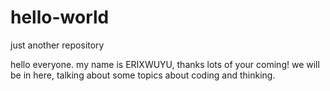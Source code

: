 # hello-world
just another repository

hello everyone.
my name is ERIXWUYU, thanks lots of your coming!
we will be in here, talking about some topics about coding and thinking.
